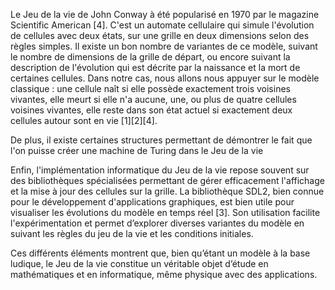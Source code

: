 Le Jeu de la vie de John Conway à été popularisé en 1970 par le magazine Scientific American \[4\]. 
C'est un automate cellulaire qui simule l'évolution de cellules avec deux états, sur une grille en deux dimensions selon des règles simples. Il existe un bon nombre de variantes de ce modèle, suivant le nombre de dimensions de la grille de départ, ou encore suivant la description de l'évolution qui est décrite par la naissance et la mort de certaines cellules. Dans notre cas, nous allons nous appuyer sur le modèle classique : une cellule naît si elle possède exactement trois voisines vivantes, elle meurt si elle n'a aucune, une, ou plus de quatre cellules voisines vivantes, elle reste dans son état actuel si exactement deux cellules autour sont en vie \[1\]\[2\]\[4\].

De plus, il existe certaines structures permettant de démontrer le fait que l'on puisse créer une machine de Turing dans le Jeu de la vie 



Enfin, l'implémentation informatique du Jeu de la vie repose souvent sur des bibliothèques spécialisées permettant de gérer efficacement l'affichage et la mise à jour des cellules sur la grille. La bibliothèque SDL2, bien connue pour le développement d'applications graphiques, est bien utile pour visualiser les évolutions du modèle en temps réel \[3\]. Son utilisation facilite l'expérimentation et permet d’explorer diverses variantes du modèle en suivant les règles du jeu de la vie et les conditions initiales.

Ces différents éléments montrent que, bien qu’étant un modèle à la base ludique, le Jeu de la vie constitue un véritable objet d’étude en mathématiques et en informatique, même physique avec des applications.
